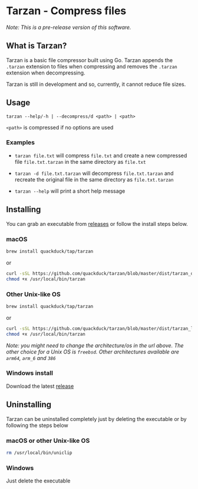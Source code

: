# Tarzan - Compress files

*Note: This is a pre-release version of this software.*

## What is Tarzan?

Tarzan is a basic file compressor built using Go.
Tarzan appends the `.tarzan` extension to files when compressing and removes the `.tarzan` extension when decompressing.

Tarzan is still in development and so, currently, it cannot reduce file sizes.

## Usage
```
tarzan --help/-h | --decompress/d <path> | <path>
```
`<path>` is compressed if no options are used

### Examples  
- `tarzan file.txt` will compress `file.txt` and create a new compressed file `file.txt.tarzan` in the same directory as `file.txt`

- `tarzan -d file.txt.tarzan` will decompress `file.txt.tarzan` and recreate the original file in the same directory as `file.txt.tarzan`

- `tarzan --help` will print a short help message


## Installing

You can grab an executable from [releases](https://github.com/quackduck/tarzan/releases) or follow the install steps below.

### macOS

```sh
brew install quackduck/tap/tarzan
```
or
```sh
curl -sSL https://github.com/quackduck/tarzan/blob/master/dist/tarzan_darwin_amd64/tarzan\?raw=true -o /usr/local/bin/tarzan # GNU/linux users might need to use sudo
chmod +x /usr/local/bin/tarzan
```
### Other Unix-like OS
```sh
brew install quackduck/tap/tarzan
```
or
```sh
curl -sSL https://github.com/quackduck/tarzan/blob/master/dist/tarzan_linux_amd64/tarzan\?raw=true -o /usr/local/bin/tarzan # you might need to use sudo
chmod +x /usr/local/bin/tarzan
```
*Note: you might need to change the architecture/os in the url above. The other choice for a Unix OS is `freebsd`. Other architectures available are `arm64`, `arm_6` and `386`*
### Windows install
Download the latest [release](https://github.com/quackduck/tarzan/releases) 


## Uninstalling
Tarzan can be uninstalled completely just by deleting the executable or by following the steps below

### macOS or other Unix-like OS
```sh
rm /usr/local/bin/uniclip
```

### Windows
Just delete the executable

